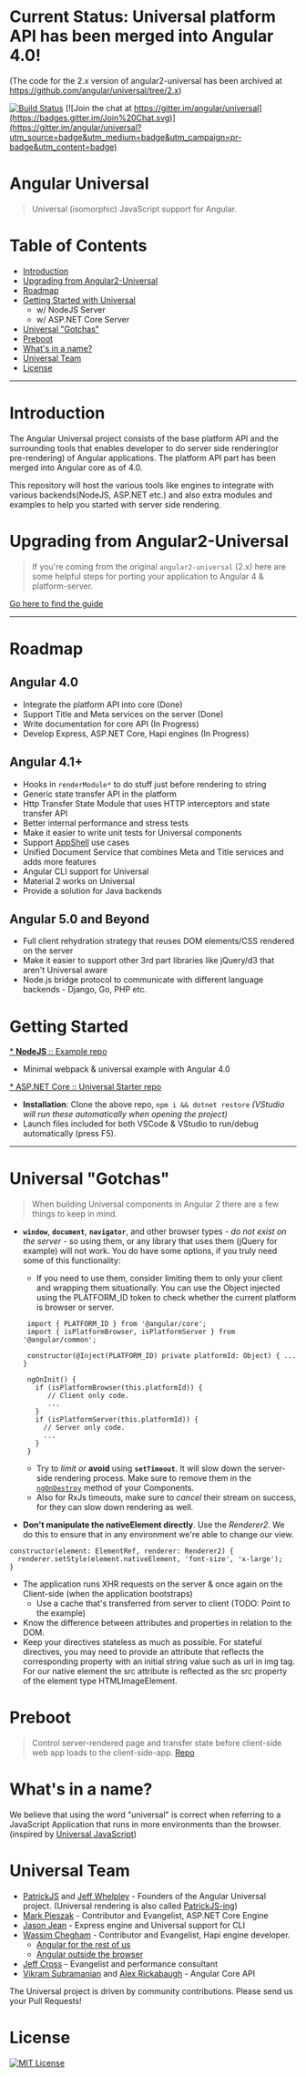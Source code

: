 # Current Status: Universal platform API has been merged into Angular 4.0!
(The code for the 2.x version of angular2-universal has been archived at https://github.com/angular/universal/tree/2.x)

[![Build Status](https://travis-ci.org/angular/universal.svg?branch=master)](https://travis-ci.org/angular/universal)
[![Join the chat at https://gitter.im/angular/universal](https://badges.gitter.im/Join%20Chat.svg)](https://gitter.im/angular/universal?utm_source=badge&utm_medium=badge&utm_campaign=pr-badge&utm_content=badge)

# Angular Universal
> Universal (isomorphic) JavaScript support for Angular.

# Table of Contents
* [Introduction](#introduction)
* [Upgrading from Angular2-Universal](#upgrading-from-angular2-universal)
* [Roadmap](#roadmap)
* [Getting Started with Universal](#getting-started)
    * w/ NodeJS Server
    * w/ ASP.NET Core Server
* [Universal "Gotchas"](#universal-gotchas)
* [Preboot](#preboot)
* [What's in a name?](#whats-in-a-name)
* [Universal Team](#universal-team)
* [License](#license)

---

# Introduction
The Angular Universal project consists of the base platform API and the surrounding tools that enables developer to do server side rendering(or pre-rendering) of Angular applications. The platform API part has been merged into Angular core as of 4.0. 

This repository will host the various tools like engines to integrate with various backends(NodeJS, ASP.NET etc.) and also extra modules and examples to help you started with server side rendering.

# Upgrading from Angular2-Universal
> If you're coming from the original `angular2-universal` (2.x) here are some helpful steps for porting your application to Angular 4 & platform-server.

[Go here to find the guide](https://github.com/angular/universal/blob/master/UPGRADE-GUIDE.md)

----

# Roadmap

## Angular 4.0
- Integrate the platform API into core (Done)
- Support Title and Meta services on the server (Done)
- Write documentation for core API (In Progress)
- Develop Express, ASP.NET Core, Hapi engines (In Progress)

## Angular 4.1+
- Hooks in `renderModule*` to do stuff just before rendering to string
- Generic state transfer API in the platform
- Http Transfer State Module that uses HTTP interceptors and state transfer API
- Better internal performance and stress tests
- Make it easier to write unit tests for Universal components
- Support [AppShell](https://developers.google.com/web/updates/2015/11/app-shell) use cases
- Unified Document Service that combines Meta and Title services and adds more features
- Angular CLI support for Universal
- Material 2 works on Universal
- Provide a solution for Java backends

## Angular 5.0 and Beyond
- Full client rehydration strategy that reuses DOM elements/CSS rendered on the server
- Make it easier to support other 3rd part libraries like jQuery/d3 that aren't Universal aware
- Node.js bridge protocol to communicate with different language backends - Django, Go, PHP etc.

# Getting Started

[* **NodeJS** :: Example repo](https://github.com/robwormald/ng-universal-demo)
  - Minimal webpack & universal example with Angular 4.0

[* ASP.NET Core :: Universal Starter repo](https://github.com/MarkPieszak/aspnetcore-angular2-universal)
  - **Installation**: Clone the above repo, `npm i && dotnet restore` *(VStudio will run these automatically when opening the project)*
  - Launch files included for both VSCode & VStudio to run/debug automatically (press F5).

---- 

# Universal "Gotchas"

> When building Universal components in Angular 2 there are a few things to keep in mind.

 - **`window`**, **`document`**, **`navigator`**, and other browser types - _do not exist on the server_ - so using them, or any library that uses them (jQuery for example) will not work. You do have some options, if you truly need some of this functionality:
    - If you need to use them, consider limiting them to only your client and wrapping them situationally. You can use the Object injected using the PLATFORM_ID token to check whether the current platform is browser or server. 
    
    ```
     import { PLATFORM_ID } from '@angular/core';
     import { isPlatformBrowser, isPlatformServer } from '@angular/common';
     
     constructor(@Inject(PLATFORM_ID) private platformId: Object) { ... }
     
     ngOnInit() {
       if (isPlatformBrowser(this.platformId)) {
          // Client only code.
          ...
       }
       if (isPlatformServer(this.platformId)) {
         // Server only code.
         ...
       }
     }
    ```
    
     - Try to *limit or* **avoid** using **`setTimeout`**. It will slow down the server-side rendering process. Make sure to remove them in the [`ngOnDestroy`](https://angular.io/docs/ts/latest/api/core/index/OnDestroy-class.html) method of your Components.
   - Also for RxJs timeouts, make sure to _cancel_ their stream on success, for they can slow down rendering as well.
 - **Don't manipulate the nativeElement directly**. Use the _Renderer2_. We do this to ensure that in any environment we're able to change our view.
```
constructor(element: ElementRef, renderer: Renderer2) {
  renderer.setStyle(element.nativeElement, 'font-size', 'x-large');
}
```
 - The application runs XHR requests on the server & once again on the Client-side (when the application bootstraps)
    - Use a cache that's transferred from server to client (TODO: Point to the example)
 - Know the difference between attributes and properties in relation to the DOM.
 - Keep your directives stateless as much as possible. For stateful directives, you may need to provide an attribute that reflects the corresponding property with an initial string value such as url in img tag. For our native element the src attribute is reflected as the src property of the element type HTMLImageElement.

# Preboot
> Control server-rendered page and transfer state before client-side web app loads to the client-side-app. [Repo](https://github.com/angular/preboot)

# What's in a name?
We believe that using the word "universal" is correct when referring to a JavaScript Application that runs in more environments than the browser. (inspired by [Universal JavaScript](https://medium.com/@mjackson/universal-javascript-4761051b7ae9))

# Universal Team
- [PatrickJS](https://twitter.com/gdi2290) and [Jeff Whelpley](https://twitter.com/jeffwhelpley) - Founders of the Angular Universal project. (Universal rendering is also called [PatrickJS-ing](https://twitter.com/jeffbcross/status/846512930971516928))
- [Mark Pieszak](https://twitter.com/MarkPieszak) - Contributor and Evangelist, ASP.NET Core Engine
- [Jason Jean](https://github.com/FrozenPandaz) - Express engine and Universal support for CLI
- [Wassim Chegham](https://twitter.com/manekinekko) - Contributor and Evangelist, Hapi engine developer. 
  - [Angular for the rest of us](https://medium.com/google-developer-experts/angular-universal-for-the-rest-of-us-922ca8bac84)
  - [Angular outside the browser](http://slides.com/wassimchegham/angular2-universal#/)
- [Jeff Cross](https://twitter.com/jeffbcross) - Evangelist and performance consultant
- [Vikram Subramanian](https://twitter.com/vikerman) and [Alex Rickabaugh](https://github.com/alxhub) - Angular Core API

The Universal project is driven by community contributions. Please send us your Pull Requests!

# License
[![MIT License](https://img.shields.io/badge/license-MIT-blue.svg?style=flat)](/LICENSE)
